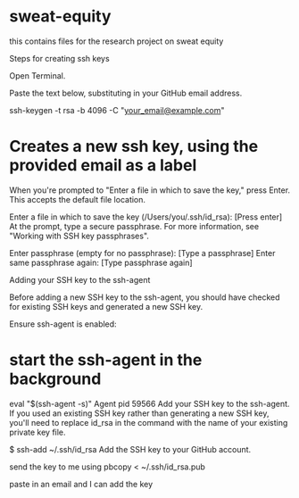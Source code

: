 # sweat-equity
this contains files for the research project on sweat equity

Steps for creating ssh keys


Open Terminal.

Paste the text below, substituting in your GitHub email address.

ssh-keygen -t rsa -b 4096 -C "your_email@example.com"
# Creates a new ssh key, using the provided email as a label

When you're prompted to "Enter a file in which to save the key," press Enter. This accepts the default file location.

Enter a file in which to save the key (/Users/you/.ssh/id_rsa): [Press enter]
At the prompt, type a secure passphrase. For more information, see "Working with SSH key passphrases".

Enter passphrase (empty for no passphrase): [Type a passphrase]
Enter same passphrase again: [Type passphrase again]


Adding your SSH key to the ssh-agent

Before adding a new SSH key to the ssh-agent, you should have checked for existing SSH keys and generated a new SSH key.

Ensure ssh-agent is enabled:

# start the ssh-agent in the background
eval "$(ssh-agent -s)"
Agent pid 59566
Add your SSH key to the ssh-agent. If you used an existing SSH key rather than generating a new SSH key, you'll need to replace id_rsa in the command with the name of your existing private key file.

$ ssh-add ~/.ssh/id_rsa
Add the SSH key to your GitHub account.

send the key to me using 
pbcopy < ~/.ssh/id_rsa.pub

paste in an email and I can add the key 


